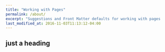 ```yaml
---
title: "Working with Pages"
permalink: /about/
excerpt: "Suggestions and Front Matter defaults for working with pages."
last_modified_at: 2016-11-03T11:13:12-04:00
---
```


## just a heading
